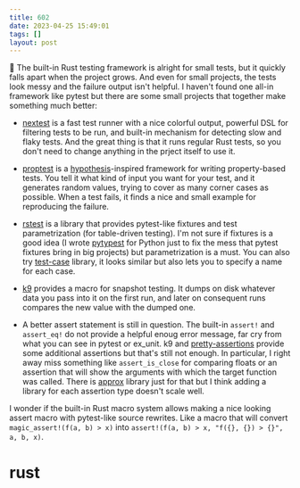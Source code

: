 ```yaml
---
title: 602
date: 2023-04-25 15:49:01
tags: []
layout: post
---
```


🦀 The built-in Rust testing framework is alright for small tests, but it quickly falls apart when the project grows. And even for small projects, the tests look messy and the failure output isn't helpful. I haven't found one all-in framework like pytest but there are some small projects that together make something much better:

+ [nextest](https://nexte.st/) is a fast test runner with a nice colorful output, powerful DSL for filtering tests to be run, and built-in mechanism for detecting slow and flaky tests. And the great thing is that it runs regular Rust tests, so you don't need to change anything in the prject itself to use it.

+ [proptest](https://github.com/proptest-rs/proptest) is a [hypothesis](https://github.com/HypothesisWorks/hypothesis)-inspired framework for writing property-based tests. You tell it what kind of input you want for your test, and it generates random values, trying to cover as many corner cases as possible. When a test fails, it finds a nice and small example for reproducing the failure.

+ [rstest](https://github.com/la10736/rstest) is a library that provides pytest-like fixtures and test parametrization (for table-driven testing). I'm not sure if fixtures is a good idea (I wrote [pytypest](https://github.com/orsinium/pytypest) for Python just to fix the mess that pytest fixtures bring in big projects) but parametrization is a must. You can also try [test-case](https://github.com/frondeus/test-case) library, it looks similar but also lets you to specify a name for each case.

+ [k9](https://github.com/aaronabramov/k9) provides a macro for snapshot testing. It dumps on disk whatever data you pass into it on the first run, and later on consequent runs compares the new value with the dumped one.

+ A better assert statement is still in question. The built-in `assert!` and `assert_eq!` do not provide a helpful enoug error message, far cry from what you can see in pytest or ex_unit. k9 and [pretty-assertions](https://github.com/rust-pretty-assertions/rust-pretty-assertions) provide some additional assertions but that's still not enough. In particular, I right away miss something like `assert_is_close` for comparing floats or an assertion that will show the arguments with which the target function was called. There is [approx](https://docs.rs/approx/latest/approx/) library just for that but I think adding a library for each assertion type doesn't scale well.

I wonder if the built-in Rust macro system allows making a nice looking assert macro with pytest-like source rewrites. Like a macro that will convert `magic_assert!(f(a, b) > x)` into `assert!(f(a, b) > x, "f({}, {}) > {}", a, b, x)`.

# rust

